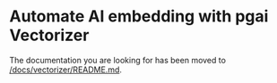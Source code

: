 # Automate AI embedding with pgai Vectorizer

The documentation you are looking for has been moved to [/docs/vectorizer/README.md](/docs/vectorizer/README.md). 